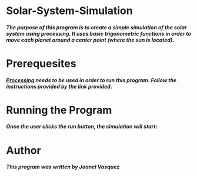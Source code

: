 # Solar-System-Simulation
##### The purpose of this program is to create a simple simulation of the solar system using processing. It uses basic trigonometric functions in order to move each planet around a center point (where the sun is located). 
# __Prerequesites__
##### [Processing](https://processing.org/download/) needs to be used in order to run this program. Follow the instructions provided by the link provided. 
# __Running the Program__
##### Once the user clicks the run button, the simulation will start: 
# __Author__
##### This program was written by Joanel Vasquez 
